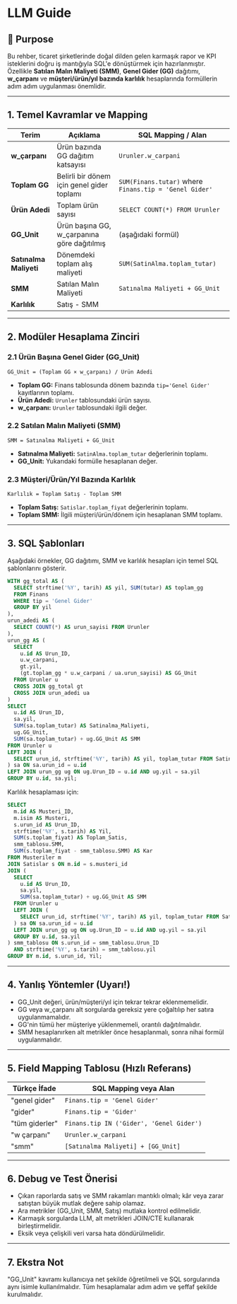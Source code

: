 # LLM Guide

## 📌 Purpose

Bu rehber, ticaret şirketlerinde doğal dilden gelen karmaşık rapor ve KPI isteklerini doğru iş mantığıyla SQL'e dönüştürmek için hazırlanmıştır. Özellikle **Satılan Malın Maliyeti (SMM)**, **Genel Gider (GG)** dağıtımı, **w_çarpanı** ve **müşteri/ürün/yıl bazında karlılık** hesaplarında formüllerin adım adım uygulanması önemlidir.

---

## 1. Temel Kavramlar ve Mapping

| Terim | Açıklama | SQL Mapping / Alan |
|-------|----------|--------------------|
| **w_çarpanı** | Ürün bazında GG dağıtım katsayısı | `Urunler.w_carpani` |
| **Toplam GG** | Belirli bir dönem için genel gider toplamı | `SUM(Finans.tutar)` where `Finans.tip = 'Genel Gider'` |
| **Ürün Adedi** | Toplam ürün sayısı | `SELECT COUNT(*) FROM Urunler` |
| **GG_Unit** | Ürün başına GG, w_çarpanına göre dağıtılmış | (aşağıdaki formül) |
| **Satınalma Maliyeti** | Dönemdeki toplam alış maliyeti | `SUM(SatinAlma.toplam_tutar)` |
| **SMM** | Satılan Malın Maliyeti | `Satınalma Maliyeti + GG_Unit` |
| **Karlılık** | Satış - SMM | |

---

## 2. Modüler Hesaplama Zinciri

### 2.1 Ürün Başına Genel Gider (GG_Unit)

```text
GG_Unit = (Toplam GG × w_çarpanı) / Ürün Adedi
```
- **Toplam GG:** Finans tablosunda dönem bazında `tip='Genel Gider'` kayıtlarının toplamı.
- **Ürün Adedi:** `Urunler` tablosundaki ürün sayısı.
- **w_çarpanı:** `Urunler` tablosundaki ilgili değer.

### 2.2 Satılan Malın Maliyeti (SMM)

```text
SMM = Satınalma Maliyeti + GG_Unit
```
- **Satınalma Maliyeti:** `SatinAlma.toplam_tutar` değerlerinin toplamı.
- **GG_Unit:** Yukarıdaki formülle hesaplanan değer.

### 2.3 Müşteri/Ürün/Yıl Bazında Karlılık

```text
Karlılık = Toplam Satış - Toplam SMM
```
- **Toplam Satış:** `Satislar.toplam_fiyat` değerlerinin toplamı.
- **Toplam SMM:** İlgili müşteri/ürün/dönem için hesaplanan SMM toplamı.

---

## 3. SQL Şablonları

Aşağıdaki örnekler, GG dağıtımı, SMM ve karlılık hesapları için temel SQL şablonlarını gösterir.

```sql
WITH gg_total AS (
  SELECT strftime('%Y', tarih) AS yil, SUM(tutar) AS toplam_gg
  FROM Finans
  WHERE tip = 'Genel Gider'
  GROUP BY yil
),
urun_adedi AS (
  SELECT COUNT(*) AS urun_sayisi FROM Urunler
),
urun_gg AS (
  SELECT
    u.id AS Urun_ID,
    u.w_carpani,
    gt.yil,
    (gt.toplam_gg * u.w_carpani / ua.urun_sayisi) AS GG_Unit
  FROM Urunler u
  CROSS JOIN gg_total gt
  CROSS JOIN urun_adedi ua
)
SELECT
  u.id AS Urun_ID,
  sa.yil,
  SUM(sa.toplam_tutar) AS Satinalma_Maliyeti,
  ug.GG_Unit,
  SUM(sa.toplam_tutar) + ug.GG_Unit AS SMM
FROM Urunler u
LEFT JOIN (
  SELECT urun_id, strftime('%Y', tarih) AS yil, toplam_tutar FROM SatinAlma
) sa ON sa.urun_id = u.id
LEFT JOIN urun_gg ug ON ug.Urun_ID = u.id AND ug.yil = sa.yil
GROUP BY u.id, sa.yil;
```

Karlılık hesaplaması için:

```sql
SELECT
  m.id AS Musteri_ID,
  m.isim AS Musteri,
  s.urun_id AS Urun_ID,
  strftime('%Y', s.tarih) AS Yil,
  SUM(s.toplam_fiyat) AS Toplam_Satis,
  smm_tablosu.SMM,
  SUM(s.toplam_fiyat - smm_tablosu.SMM) AS Kar
FROM Musteriler m
JOIN Satislar s ON m.id = s.musteri_id
JOIN (
  SELECT
    u.id AS Urun_ID,
    sa.yil,
    SUM(sa.toplam_tutar) + ug.GG_Unit AS SMM
  FROM Urunler u
  LEFT JOIN (
    SELECT urun_id, strftime('%Y', tarih) AS yil, toplam_tutar FROM SatinAlma
  ) sa ON sa.urun_id = u.id
  LEFT JOIN urun_gg ug ON ug.Urun_ID = u.id AND ug.yil = sa.yil
  GROUP BY u.id, sa.yil
) smm_tablosu ON s.urun_id = smm_tablosu.Urun_ID
  AND strftime('%Y', s.tarih) = smm_tablosu.yil
GROUP BY m.id, s.urun_id, Yil;
```

---

## 4. Yanlış Yöntemler (Uyarı!)

- GG_Unit değeri, ürün/müşteri/yıl için tekrar tekrar eklenmemelidir.
- GG veya w_çarpanı alt sorgularda gereksiz yere çoğaltılıp her satıra uygulanmamalıdır.
- GG'nin tümü her müşteriye yüklenmemeli, orantılı dağıtılmalıdır.
- SMM hesaplanırken alt metrikler önce hesaplanmalı, sonra nihai formül uygulanmalıdır.

---

## 5. Field Mapping Tablosu (Hızlı Referans)

| Türkçe İfade | SQL Mapping veya Alan |
|--------------|-----------------------|
| "genel gider" | `Finans.tip = 'Genel Gider'` |
| "gider" | `Finans.tip = 'Gider'` |
| "tüm giderler" | `Finans.tip IN ('Gider', 'Genel Gider')` |
| "w çarpanı" | `Urunler.w_carpani` |
| "smm" | `[Satınalma Maliyeti] + [GG_Unit]` |

---

## 6. Debug ve Test Önerisi

- Çıkan raporlarda satış ve SMM rakamları mantıklı olmalı; kâr veya zarar satıştan büyük mutlak değere sahip olamaz.
- Ara metrikler (GG_Unit, SMM, Satış) mutlaka kontrol edilmelidir.
- Karmaşık sorgularda LLM, alt metrikleri JOIN/CTE kullanarak birleştirmelidir.
- Eksik veya çelişkili veri varsa hata döndürülmelidir.

---

## 7. Ekstra Not

"GG_Unit" kavramı kullanıcıya net şekilde öğretilmeli ve SQL sorgularında aynı isimle kullanılmalıdır. Tüm hesaplamalar adım adım ve şeffaf şekilde kurulmalıdır.
